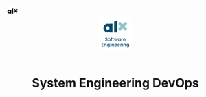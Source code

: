 <a href="https://www.alxafrica.com/">
<img src="img/alx-logo.png" width="5%" height="5%" title="ALX Logo" alt="ALX Logo" >
</a>

<div align="center">
<a href="https://www.alxafrica.com/" >
<img src="img/alx-logo2.png" width="15%" height="15%" title="ALX Logo" alt="ALX Logo">
</a>
</div>

</br>
<h1 align="center">System Engineering DevOps</>
